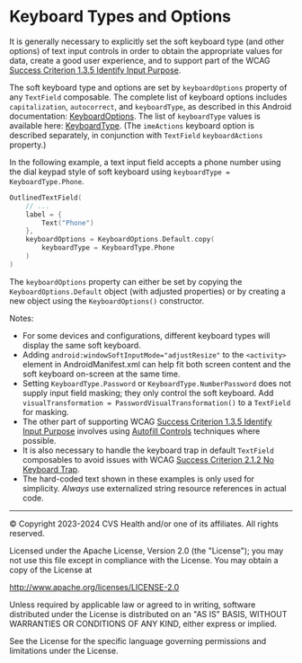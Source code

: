 # Keyboard Types and Options
It is generally necessary to explicitly set the soft keyboard type (and other options) of text input controls in order to obtain the appropriate values for data, create a good user experience, and to support part of the WCAG [Success Criterion 1.3.5 Identify Input Purpose](https://www.w3.org/TR/WCAG22/#identify-input-purpose).

The soft keyboard type and options are set by `keyboardOptions` property of any `TextField` composable. The complete list of keyboard options includes `capitalization`, `autocorrect`, and `keyboardType`, as described in this Android documentation: [KeyboardOptions](https://developer.android.com/reference/kotlin/androidx/compose/foundation/text/KeyboardOptions). The list of `keyboardType` values is available here:
[KeyboardType](https://developer.android.com/reference/kotlin/androidx/compose/ui/text/input/KeyboardType). (The `imeActions` keyboard option is described separately, in conjunction with `TextField` `keyboardActions` property.)

In the following example, a text input field accepts a phone number using the dial keypad style of soft keyboard using `keyboardType = KeyboardType.Phone`.

```kotlin
OutlinedTextField(
    // ...
    label = {
        Text("Phone")
    },
    keyboardOptions = KeyboardOptions.Default.copy(
        keyboardType = KeyboardType.Phone
    )
)
```

The `keyboardOptions` property can either be set by copying the `KeyboardOptions.Default` object (with adjusted properties) or by creating a new object using the `KeyboardOptions()` constructor.

Notes:

* For some devices and configurations, different keyboard types will display the same soft keyboard.
* Adding `android:windowSoftInputMode="adjustResize"` to the `<activity>` element in AndroidManifest.xml can help fit both screen content and the soft keyboard on-screen at the same time.
* Setting `KeyboardType.Password` or `KeyboardType.NumberPassword` does not supply input field masking; they only control the soft keyboard. Add `visualTransformation = PasswordVisualTransformation()` to a `TextField` for masking.
* The other part of supporting WCAG [Success Criterion 1.3.5 Identify Input Purpose](https://www.w3.org/TR/WCAG22/#identify-input-purpose) involves using [Autofill Controls](../components/AutofillControls.md) techniques where possible. 
* It is also necessary to handle the keyboard trap in default `TextField` composables to avoid issues with WCAG [Success Criterion 2.1.2 No Keyboard Trap](https://www.w3.org/TR/WCAG22/#no-keyboard-trap).
* The hard-coded text shown in these examples is only used for simplicity. _Always_ use externalized string resource references in actual code.

----

© Copyright 2023-2024 CVS Health and/or one of its affiliates. All rights reserved.

Licensed under the Apache License, Version 2.0 (the "License");
you may not use this file except in compliance with the License.
You may obtain a copy of the License at

http://www.apache.org/licenses/LICENSE-2.0

Unless required by applicable law or agreed to in writing, software
distributed under the License is distributed on an "AS IS" BASIS,
WITHOUT WARRANTIES OR CONDITIONS OF ANY KIND, either express or implied.

See the License for the specific language governing permissions and
limitations under the License.